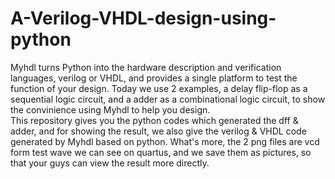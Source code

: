 # A-Verilog-VHDL-design-using-python

Myhdl turns Python into the hardware description and verification languages, verilog or VHDL, and provides a single platform to test the function of your design. Today we use 2 examples, a delay flip-flop as a sequential logic circuit, and a adder as a combinational logic circuit, to show the convinience using Myhdl to help you design.<br>
This repository gives you the python codes which generated the dff & adder, and for showing the result, we also give the verilog & VHDL code generated by Myhdl based on python. What's more, the 2 png files are vcd form test wave we can see on quartus, and we save them as pictures, so that your guys can view the result more directly.<br>
